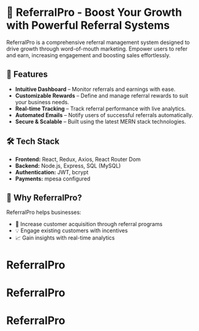 
# 🚀 ReferralPro - Boost Your Growth with Powerful Referral Systems  

ReferralPro is a comprehensive referral management system designed to drive growth through word-of-mouth marketing. Empower users to refer and earn, increasing engagement and boosting sales effortlessly.  

## 🌟 Features  
- **Intuitive Dashboard** – Monitor referrals and earnings with ease.  
- **Customizable Rewards** – Define and manage referral rewards to suit your business needs.  
- **Real-time Tracking** – Track referral performance with live analytics.  
- **Automated Emails** – Notify users of successful referrals automatically.  
- **Secure & Scalable** – Built using the latest MERN stack technologies.  

## 🛠️ Tech Stack  
- **Frontend:** React, Redux, Axios, React Router Dom 
- **Backend:** Node.js, Express, SQL (MySQL)  
- **Authentication:** JWT, bcrypt  
- **Payments:** mpesa configured  

## 🎯 Why ReferralPro?  
ReferralPro helps businesses:  
- 🚀 Increase customer acquisition through referral programs  
- 💡 Engage existing customers with incentives  
- 📈 Gain insights with real-time analytics  

# ReferralPro
# ReferralPro
# ReferralPro
